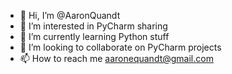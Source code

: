 - 👋 Hi, I’m @AaronQuandt
- 👀 I’m interested in PyCharm sharing
- 🌱 I’m currently learning Python stuff
- 💞️ I’m looking to collaborate on PyCharm projects
- 📫 How to reach me aaronequandt@gmail.com

<!---
AaronQuandt/AaronQuandt is a ✨ special ✨ repository because its `README.md` (this file) appears on your GitHub profile.
You can click the Preview link to take a look at your changes.
--->
